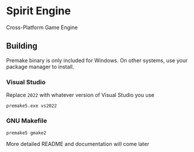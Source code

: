 # Spirit Engine
Cross-Platform Game Engine
## Building
Premake binary is only included for Windows.
On other systems, use your package manager to install.
### Visual Studio
Replace ``2022`` with whatever version of Visual Studio you use

``premake5.exe vs2022``
### GNU Makefile
``premake5 gmake2``

More detailed README and documentation will come later
